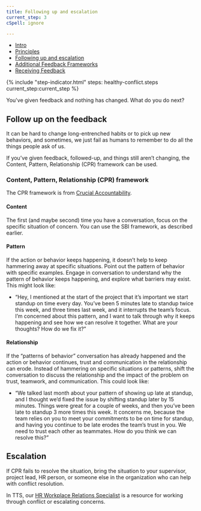 ```yaml
---
title: Following up and escalation
current_step: 3
cSpell: ignore 

---
```

<div class="grid-row grid-gap">
  <div class="tablet:grid-col-4 margin-bottom-4 tablet:margin-bottom-0">
    <nav aria-label="Side navigation,">
  <ul class="usa-sidenav">
    <li class="usa-sidenav__item">
      <a href="/general-information-and-resources/conflict-feedback-intro" >Intro</a>
    </li>
    <li class="usa-sidenav__item">
      <a href="{{ '/general-information-and-resources/conflict-feedback-principles' | url }}">Principles</a>
    </li>
    <li class="usa-sidenav__item">
      <a href="'javascript:void(0);'" class="usa-current">Following up and escalation</a>
    </li>
    <li class="usa-sidenav__item">
      <a href="{{ '/general-information-and-resources/conflict-feedback-additional-frameworks' | url }}">Additional Feedback Frameworks</a>
    </li>
    <li class="usa-sidenav__item">
      <a href="{{ '/general-information-and-resources/conflict-feedback-receiving-feedback' | url }}">Receiving Feedback</a>
    </li>
  </ul>
</nav>
</div>
{% include "step-indicator.html" steps: healthy-conflict.steps current_step:current_step  %}

You've given feedback and nothing has changed. What do you do next?

## Follow up on the feedback
It can be hard to change long-entrenched habits or to pick up new behaviors, and sometimes, we just fail as humans to remember to do all the things people ask of us. 

If you’ve given feedback, followed-up, and things still aren’t changing, the Content, Pattern, Relationship (CPR) framework can be used. 

### Content, Pattern, Relationship (CPR) framework
The CPR framework is from [Crucial Accountability](https://www.amazon.com/Crucial-Accountability-Resolving-Expectations-Commitments/dp/0071829318).

#### Content
The first (and maybe second) time you have a conversation, focus on the specific situation of concern. You can use the SBI framework, as described earlier.

#### Pattern
If the action or behavior keeps happening, it doesn’t help to keep hammering away at specific situations. Point out the pattern of behavior with specific examples. Engage in conversation to understand why the pattern of behavior keeps happening, and explore what barriers may exist. This might look like: 
- “Hey, I mentioned at the start of the project that it’s important we start standup on time every day. You’ve been 5 minutes late to standup twice this week, and three times last week, and it interrupts the team’s focus. I’m concerned about this pattern, and I want to talk through why it keeps happening and see how we can resolve it together. What are your thoughts? How do we fix it?”

#### Relationship 
If the “patterns of behavior” conversation has already happened and the action or behavior continues, trust and communication in the relationship can erode. Instead of hammering on specific situations or patterns, shift the conversation to discuss the relationship and the impact of the problem on trust, teamwork, and communication. This could look like: 

- “We talked last month about your pattern of showing up late at standup, and I thought we’d fixed the issue by shifting standup later by 15 minutes. Things were great for a couple of weeks, and then you’ve been late to standup 3 more times this week. It concerns me, because the team relies on you to meet your commitments to be on time for standup, and having you continue to be late erodes the team’s trust in you. We need to trust each other as teammates. How do you think we can resolve this?”

## Escalation
If CPR fails to resolve the situation, bring the situation to your supervisor, project lead, HR person, or someone else in the organization who can help with conflict resolution.

In TTS, our [HR Workplace Relations Specialist](https://docs.google.com/document/d/15glvq9UakKUN8XTRTa6gRkhBHm2whhQyAGmf8ibTtBs/edit#heading=h.65ckjyv9pbpl) is a resource for working through conflict or escalating concerns.
